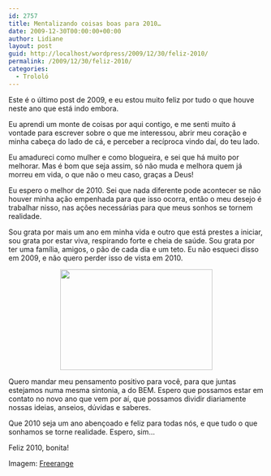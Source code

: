 ```yaml
---
id: 2757
title: Mentalizando coisas boas para 2010…
date: 2009-12-30T00:00:00+00:00
author: Lidiane
layout: post
guid: http://localhost/wordpress/2009/12/30/feliz-2010/
permalink: /2009/12/30/feliz-2010/
categories:
  - Trololó
---
```

Este é o último post de 2009, e eu estou muito feliz por tudo o que houve neste ano que está indo embora.

Eu aprendi um monte de coisas por aqui contigo, e me senti muito á vontade para escrever sobre o que me interessou, abrir meu coração e minha cabeça do lado de cá, e perceber a recíproca vindo daí, do teu lado.<!--more-->

Eu amadureci como mulher e como blogueira, e sei que há muito por melhorar. Mas é bom que seja assim, só não muda e melhora quem já morreu em vida, o que não o meu caso, graças a Deus!

Eu espero o melhor de 2010. Sei que nada diferente pode acontecer se não houver minha ação empenhada para que isso ocorra, então o meu desejo é trabalhar nisso, nas ações necessárias para que meus sonhos se tornem realidade.

Sou grata por mais um ano em minha vida e outro que está prestes a iniciar, sou grata por estar viva, respirando forte e cheia de saúde. Sou grata por ter uma família, amigos, o pão de cada dia e um teto. Eu não esqueci disso em 2009, e não quero perder isso de vista em 2010.

<p style="text-align: center;">
  <a href="http://www.trololodemulher.com.br/blog/wp-content/uploads/2009/12/freerangestock.com_.jpg"><img class="size-medium wp-image-3993  aligncenter" title="freerangestock.com" src="http://www.trololodemulher.com.br/blog/wp-content/uploads/2009/12/freerangestock.com_-300x198.jpg" alt="" width="300" height="198" /></a>
</p>

Quero mandar meu pensamento positivo para você, para que juntas estejamos numa mesma sintonia, a do BEM. Espero que possamos estar em contato no novo ano que vem por aí, que possamos dividir diariamente nossas ideias, anseios, dúvidas e saberes.

Que 2010 seja um ano abençoado e feliz para todas nós, e que tudo o que sonhamos se torne realidade. Espero, sim…

Feliz 2010, bonita!

Imagem: <a href="http://freerangestock.com/" target="_blank">Freerange</a>